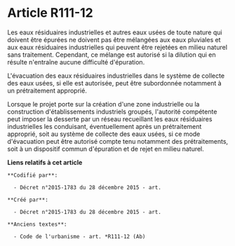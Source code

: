 # Article R111-12

Les eaux résiduaires industrielles et autres eaux usées de toute nature qui doivent être épurées ne doivent pas être
mélangées aux eaux pluviales et aux eaux résiduaires industrielles qui peuvent être rejetées en milieu naturel sans
traitement. Cependant, ce mélange est autorisé si la dilution qui en résulte n'entraîne aucune difficulté d'épuration.

L'évacuation des eaux résiduaires industrielles dans le système de collecte des eaux usées, si elle est autorisée, peut être
subordonnée notamment à un prétraitement approprié.

Lorsque le projet porte sur la création d'une zone industrielle ou la construction d'établissements industriels groupés,
l'autorité compétente peut imposer la desserte par un réseau recueillant les eaux résiduaires industrielles les conduisant,
éventuellement après un prétraitement approprié, soit au système de collecte des eaux usées, si ce mode d'évacuation peut
être autorisé compte tenu notamment des prétraitements, soit à un dispositif commun d'épuration et de rejet en milieu
naturel.

**Liens relatifs à cet article**

	**Codifié par**:

	  - Décret n°2015-1783 du 28 décembre 2015 - art.

	**Créé par**:

	  - Décret n°2015-1783 du 28 décembre 2015 - art.

	**Anciens textes**:

	  - Code de l'urbanisme - art. *R111-12 (Ab)
